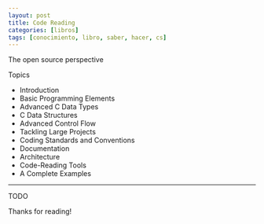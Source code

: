 ```yaml
---
layout: post
title: Code Reading
categories: [libros]
tags: [conocimiento, libro, saber, hacer, cs]
---
```


<!--Resumen-->

The open source perspective

Topics 

- Introduction
- Basic Programming Elements
- Advanced C Data Types
- C Data Structures
- Advanced Control Flow
- Tackling Large Projects
- Coding Standards and Conventions
- Documentation
- Architecture
- Code-Reading Tools
- A Complete Examples

---

<!--more-->
TODO
  
Thanks for reading!